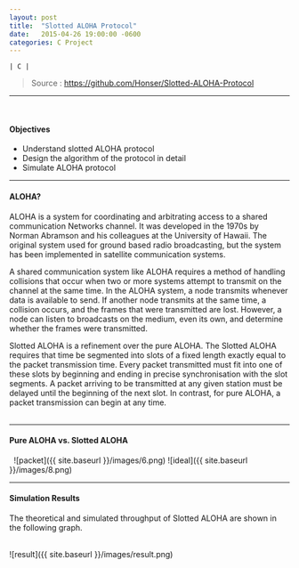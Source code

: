 ```yaml
---
layout: post
title:  "Slotted ALOHA Protocol"
date:   2015-04-26 19:00:00 -0600
categories: C Project
---
```

	| C |

>Source : <https://github.com/Honser/Slotted-ALOHA-Protocol>  


--- 
&nbsp;

#### Objectives
- Understand slotted ALOHA protocol
- Design the algorithm of the protocol in detail
- Simulate ALOHA protocol  
  
  
  

---
#### ALOHA?  

ALOHA is a system for coordinating and arbitrating access to a shared communication Networks channel. It was developed in the 1970s by Norman Abramson and his colleagues at the University of Hawaii. The original system used for ground based radio broadcasting, but the system has been implemented in satellite communication systems.

A shared communication system like ALOHA requires a method of handling collisions that occur when two or more systems attempt to transmit on the channel at the same time. In the ALOHA system, a node transmits whenever data is available to send. If another node transmits at the same time, a collision occurs, and the frames that were transmitted are lost. However, a node can listen to broadcasts on the medium, even its own, and determine whether the frames were transmitted. 

Slotted ALOHA is a refinement over the pure ALOHA. The Slotted ALOHA requires that time be segmented into slots of a fixed length exactly equal to the packet transmission time. Every packet transmitted must fit into one of these slots by beginning and ending in precise synchronisation with the slot segments. A packet arriving to be transmitted at any given station must be delayed until the beginning of the next slot. In contrast, for pure ALOHA, a packet transmission can begin at any time.  
&nbsp;

---
#### Pure ALOHA vs. Slotted ALOHA   
&nbsp;
![packet]({{ site.baseurl }}/images/6.png)
![ideal]({{ site.baseurl }}/images/8.png)

---

#### Simulation Results

The theoretical and simulated throughput of Slotted ALOHA are shown in the following graph.  
&nbsp;

![result]({{ site.baseurl }}/images/result.png)
